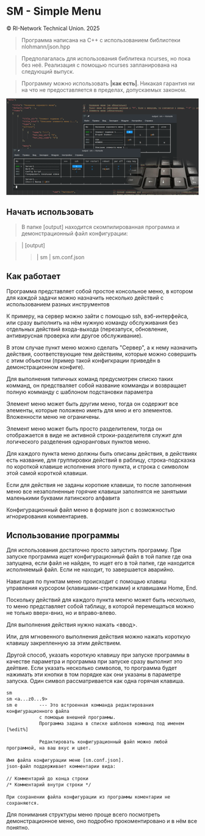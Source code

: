 # SM - Simple Menu

© RI-Network Technical Union. 2025

> Программа написана на C++ 
  c использованием библиотеки nlohmann/json.hpp 

> Предполагалась для использования библитека ncurses, но пока без неё. 
Реализация с помощью ncurses запланирована на следующий выпуск. 

> Программу можно использовать **|как есть|**. 
Никакая гарантия ни на что не предоставляется в пределах, допускаемых законом.

![SM -- Консольное многоуровневое широкое меню.](/img/sm-social-preview.png)

##
## Начать использовать

> В папке [output] находится скомпилированная программа и демонстрационный файл конфигурации:

>| [output]
>>| sm
>>| sm.conf.json



##
## Как работает

Программа представляет собой простое консольное меню,
в котором для каждой задачи можно назначить несколько действий 
с использованием разных инструментов

К примеру, на сервер можно зайти с помощью ssh, вэб-интерфейса, 
или сразу выполнить на нём нужную команду обслуживания 
без отдельных действий входа-выхода 
(перезапуск, обновление, антивирусная проверка или другое обслуживание).

В этом случае пункт меню можно сделать "Сервер", а к нему назначить действия, 
соответствующие тем действиям, которые можно совершить с этим объектом
(пример такой конфигкрации приведён в демонстрационном конфиге).

Для выполнения типичных команд предусмотрен списко таких комманд,
он предстваляет собой название комманды и возвращает полную комманду с шаблоном подстановки параметра

Элемент меню может быть другим меню, тогда он содержит все элементы, которые положено иметь для мню и его элементов.
Вложенности меню не ограничены.

Элемент меню может быть просто разделителем, тогда он отображается в виде не активной строки-разделителя 
служит для логического разделения одноранговых пунктов меню.

Для каждого пункта меню должны быть описаны действия, 
в действиях есть название, для группировки действий в раблицу, 
строка-подсказка по короткой клавише исполнения этого пункта,
и строка с символом этой самой короткой клавиши.

Если для действия не заданы короткие клавиши, то после заполнения меню 
все незаполненные горячие клавиши заполнятся не занятыми маленькими буквами латинского алфавита


Конфигурационный файл меню в формате json с возможностью игнорирования комментариев.



##
## Использование программы

Для использования достаточно просто запустить программу.
При запуске программа ищет конфигурационный файл в той папке где она запущена,
если файл не найден, то ищет его в той папке, где находится исполняемый файл.
Если не находит, то завершается аварийно.

Навигация по пунктам меню происходит с помощью клавиш управления курсором 
(клавишами-стрелками) и клавишами Home, End.

Поскольку действий для каждого пункта менгю может быть несколько, 
то меню представляет собой таблицу, в которой перемещаться можно не только вверх-вниз, но и вправо-влево.

Для выполнения действия нужно нажать <ввод>.

Или, для мгновенного выполнения действия можно нажать короткую клавишу закрепленную за этим действием.

Другой способ, указать короткую клавишу при запуске программы 
в качестве параметра и программа при запуске сразу выполнит это дейтвие.
Если указать несколько символов, то программа будет нажимать эти кнопки 
в том порядке как они указаны в параметре запуска. Один символ 
рассматривается как одна горячая клавиша.
    
    sm
    sm <a...z0...9>
    sm e        --- Это встроенная комманда редактирования конфигурационного файла 
                с помощью внешней программы. 
                Программа задана в списке шаблонов комманд под именем [%edit%]
                
                Редактировать конфигурационный файл можно любой программой, на ваш вкус и цвет.
                
    Имя файла конфигурации меню [sm.conf.json]. 
    json-файл поддерживает комментарии вида:
    
    // Комментарий до конца строки
    /* Комментарий внутри строки */
    
    При сохранении файла конфигурации из программы коментарии не сохраняются.
    

Для понимания структуры меню проще всего посмотреть демонстрационное меню,
оно подробно прокоментировано и в нём все понятно.

